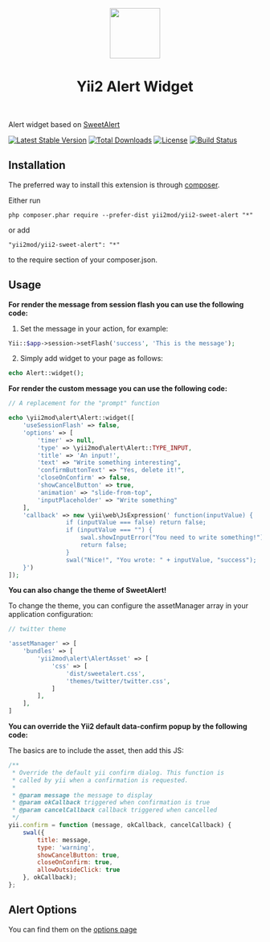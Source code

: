 <p align="center">
    <a href="https://github.com/yiisoft" target="_blank">
        <img src="https://avatars0.githubusercontent.com/u/993323" height="100px">
    </a>
    <h1 align="center">Yii2 Alert Widget</h1>
    <br>
</p>

Alert widget based on [SweetAlert](http://t4t5.github.io/sweetalert/)

[![Latest Stable Version](https://poser.pugx.org/yii2mod/yii2-sweet-alert/v/stable)](https://packagist.org/packages/yii2mod/yii2-sweet-alert) [![Total Downloads](https://poser.pugx.org/yii2mod/yii2-sweet-alert/downloads)](https://packagist.org/packages/yii2mod/yii2-sweet-alert) [![License](https://poser.pugx.org/yii2mod/yii2-sweet-alert/license)](https://packagist.org/packages/yii2mod/yii2-sweet-alert)
[![Build Status](https://travis-ci.org/yii2mod/yii2-sweet-alert.svg?branch=master)](https://travis-ci.org/yii2mod/yii2-sweet-alert)

Installation 
------------

The preferred way to install this extension is through [composer](http://getcomposer.org/download/).

Either run

```
php composer.phar require --prefer-dist yii2mod/yii2-sweet-alert "*"
```

or add

```
"yii2mod/yii2-sweet-alert": "*"
```

to the require section of your composer.json.

Usage
-------

**For render the message from session flash you can use the following code:**

1) Set the message in your action, for example:

```php
Yii::$app->session->setFlash('success', 'This is the message');
```

2) Simply add widget to your page as follows:
```php
echo Alert::widget();
```

**For render the custom message you can use the following code:**
```php
// A replacement for the "prompt" function

echo \yii2mod\alert\Alert::widget([
    'useSessionFlash' => false,
    'options' => [
        'timer' => null,
        'type' => \yii2mod\alert\Alert::TYPE_INPUT,
        'title' => 'An input!',
        'text' => "Write something interesting",
        'confirmButtonText' => "Yes, delete it!",
        'closeOnConfirm' => false,
        'showCancelButton' => true,
        'animation' => "slide-from-top",
        'inputPlaceholder' => "Write something"
    ],
    'callback' => new \yii\web\JsExpression(' function(inputValue) { 
                if (inputValue === false) return false;      
                if (inputValue === "") { 
                    swal.showInputError("You need to write something!");     
                    return false;   
                }      
                swal("Nice!", "You wrote: " + inputValue, "success"); 
    }')
]);
```

**You can also change the theme of SweetAlert!**

To change the theme, you can configure the assetManager array in your application configuration:
```php
// twitter theme

'assetManager' => [
    'bundles' => [
        'yii2mod\alert\AlertAsset' => [
            'css' => [
                'dist/sweetalert.css',
                'themes/twitter/twitter.css',
            ]
        ],
    ],
]
```

**You can override the Yii2 default data-confirm popup by the following code:**

The basics are to include the asset, then add this JS:

```js
/**
 * Override the default yii confirm dialog. This function is
 * called by yii when a confirmation is requested.
 *
 * @param message the message to display
 * @param okCallback triggered when confirmation is true
 * @param cancelCallback callback triggered when cancelled
 */
yii.confirm = function (message, okCallback, cancelCallback) {
    swal({
        title: message,
        type: 'warning',
        showCancelButton: true,
        closeOnConfirm: true,
        allowOutsideClick: true
    }, okCallback);
};
```


Alert Options 
----------------
You can find them on the [options page](http://t4t5.github.io/sweetalert/)
